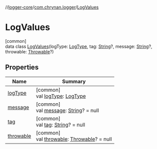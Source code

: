 //[logger-core](../../../index.md)/[com.chrynan.logger](../index.md)/[LogValues](index.md)

# LogValues

[common]\
data class [LogValues](index.md)(logType: [LogType](../-log-type/index.md), tag: [String](https://kotlinlang.org/api/latest/jvm/stdlib/kotlin/-string/index.html)?, message: [String](https://kotlinlang.org/api/latest/jvm/stdlib/kotlin/-string/index.html)?, throwable: [Throwable](https://kotlinlang.org/api/latest/jvm/stdlib/kotlin/-throwable/index.html)?)

## Properties

| Name | Summary |
|---|---|
| [logType](log-type.md) | [common]<br>val [logType](log-type.md): [LogType](../-log-type/index.md) |
| [message](message.md) | [common]<br>val [message](message.md): [String](https://kotlinlang.org/api/latest/jvm/stdlib/kotlin/-string/index.html)? = null |
| [tag](tag.md) | [common]<br>val [tag](tag.md): [String](https://kotlinlang.org/api/latest/jvm/stdlib/kotlin/-string/index.html)? = null |
| [throwable](throwable.md) | [common]<br>val [throwable](throwable.md): [Throwable](https://kotlinlang.org/api/latest/jvm/stdlib/kotlin/-throwable/index.html)? = null |
